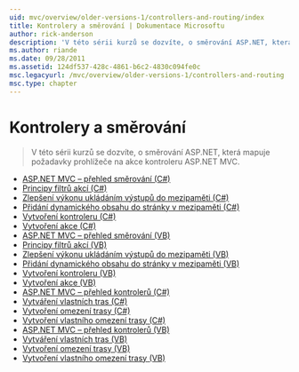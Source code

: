 ```yaml
---
uid: mvc/overview/older-versions-1/controllers-and-routing/index
title: Kontrolery a směrování | Dokumentace Microsoftu
author: rick-anderson
description: 'V této sérii kurzů se dozvíte, o směrování ASP.NET, která mapuje požadavky prohlížeče na akce kontroleru ASP.NET MVC.'
ms.author: riande
ms.date: 09/28/2011
ms.assetid: 124df537-428c-4861-b6c2-4830c094fe0c
msc.legacyurl: /mvc/overview/older-versions-1/controllers-and-routing
msc.type: chapter
---
```

<a name="controllers-and-routing"></a>Kontrolery a směrování
====================
> V této sérii kurzů se dozvíte, o směrování ASP.NET, která mapuje požadavky prohlížeče na akce kontroleru ASP.NET MVC.


- [ASP.NET MVC – přehled směrování (C#)](asp-net-mvc-routing-overview-cs.md)
- [Principy filtrů akcí (C#)](understanding-action-filters-cs.md)
- [Zlepšení výkonu ukládáním výstupů do mezipaměti (C#)](improving-performance-with-output-caching-cs.md)
- [Přidání dynamického obsahu do stránky v mezipaměti (C#)](adding-dynamic-content-to-a-cached-page-cs.md)
- [Vytvoření kontroleru (C#)](creating-a-controller-cs.md)
- [Vytvoření akce (C#)](creating-an-action-cs.md)
- [ASP.NET MVC – přehled směrování (VB)](asp-net-mvc-routing-overview-vb.md)
- [Principy filtrů akcí (VB)](understanding-action-filters-vb.md)
- [Zlepšení výkonu ukládáním výstupů do mezipaměti (VB)](improving-performance-with-output-caching-vb.md)
- [Přidání dynamického obsahu do stránky v mezipaměti (VB)](adding-dynamic-content-to-a-cached-page-vb.md)
- [Vytvoření kontroleru (VB)](creating-a-controller-vb.md)
- [Vytvoření akce (VB)](creating-an-action-vb.md)
- [ASP.NET MVC – přehled kontrolerů (C#)](aspnet-mvc-controllers-overview-cs.md)
- [Vytváření vlastních tras (C#)](creating-custom-routes-cs.md)
- [Vytvoření omezení trasy (C#)](creating-a-route-constraint-cs.md)
- [Vytvoření vlastního omezení trasy (C#)](creating-a-custom-route-constraint-cs.md)
- [ASP.NET MVC – přehled kontrolerů (VB)](asp-net-mvc-controller-overview-vb.md)
- [Vytváření vlastních tras (VB)](creating-custom-routes-vb.md)
- [Vytvoření omezení trasy (VB)](creating-a-route-constraint-vb.md)
- [Vytvoření vlastního omezení trasy (VB)](creating-a-custom-route-constraint-vb.md)
